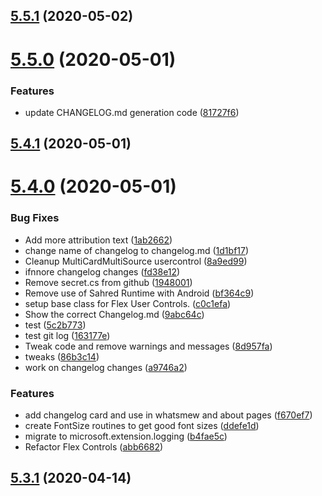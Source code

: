 ## [5.5.1](https://github.com/phandcock/grampsview/compare/v5.5.0...v5.5.1) (2020-05-02)



# [5.5.0](https://github.com/phandcock/grampsview/compare/v5.4.1...v5.5.0) (2020-05-01)


### Features

* update CHANGELOG.md generation code ([81727f6](https://github.com/phandcock/grampsview/commit/81727f632c1371de94a6fb833ddf9f73ac745ac3))



## [5.4.1](https://github.com/phandcock/grampsview/compare/v5.4.0...v5.4.1) (2020-05-01)



# [5.4.0](https://github.com/phandcock/grampsview/compare/v5.3.1...v5.4.0) (2020-05-01)


### Bug Fixes

* Add more attribution text ([1ab2662](https://github.com/phandcock/grampsview/commit/1ab26622e733341a8d9b67a22a216cc491258f2c))
* change name of changelog to changelog.md ([1d1bf17](https://github.com/phandcock/grampsview/commit/1d1bf1774a0e53ffed1c058bf02173780e2d3371))
* Cleanup MultiCardMultiSource usercontrol ([8a9ed99](https://github.com/phandcock/grampsview/commit/8a9ed992af9ab21045994cb4658986d8da373922))
* ifnnore changelog changes ([fd38e12](https://github.com/phandcock/grampsview/commit/fd38e128e7f8b162230c063fd49b38c64069ab5d))
* Remove secret.cs from github ([1948001](https://github.com/phandcock/grampsview/commit/1948001b472397d9b334f9cdc87da7dc9e9a6713))
* Remove use of Sahred Runtime with Android ([bf364c9](https://github.com/phandcock/grampsview/commit/bf364c96a24bc95edd7f395849da6cf740d61bad))
* setup base class for Flex User Controls. ([c0c1efa](https://github.com/phandcock/grampsview/commit/c0c1efad882bf3f6defd62dd876afca09a766a24))
* Show the correct Changelog.md ([9abc64c](https://github.com/phandcock/grampsview/commit/9abc64cccd559111ec2d5ae0bdf95966f0758df6))
* test ([5c2b773](https://github.com/phandcock/grampsview/commit/5c2b773ac6bb847007da84f41f51cb6e3b813772))
* test git log ([163177e](https://github.com/phandcock/grampsview/commit/163177eee30f4c8cc5c1241aaafda47694da91b3))
* Tweak code and remove warnings and messages ([8d957fa](https://github.com/phandcock/grampsview/commit/8d957fab357dacca829d012c6f78c6aca989de4f))
* tweaks ([86b3c14](https://github.com/phandcock/grampsview/commit/86b3c14900364b9d2fa5c4dff27603898e980fef))
* work on changelog changes ([a9746a2](https://github.com/phandcock/grampsview/commit/a9746a2e7900eb0fce4b000b709798c3109b3a41))


### Features

* add changelog card and use in whatsmew and about pages ([f670ef7](https://github.com/phandcock/grampsview/commit/f670ef79eaee344ec55562285b3bc6293bca6a29))
* create FontSize routines to get good font sizes ([ddefe1d](https://github.com/phandcock/grampsview/commit/ddefe1d3b0c9052333b4c291156d404fcb48b85d))
* migrate to microsoft.extension.logging ([b4fae5c](https://github.com/phandcock/grampsview/commit/b4fae5c350458c4fd1947fb27b46400bf0c8722b))
* Refactor Flex Controls ([abb6682](https://github.com/phandcock/grampsview/commit/abb668274f5c41f49d780ef9138ac9b4fa44b098))



## [5.3.1](https://github.com/phandcock/grampsview/compare/v5.3.0...v5.3.1) (2020-04-14)




